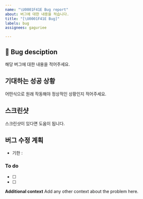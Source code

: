 ```yaml
---
name: "\U0001F41E Bug report"
about: 버그에 대한 내용을 적습니다.
title: "[\U0001F41E Bug]"
labels: bug
assignees: gaguriee

---
```


## 🐞 Bug desciption

해당 버그에 대한 내용을 적어주세요.

## 기대하는 성공 상황

어떤식으로 원래 작동해야 정상적인 상황인지 적어주세요.

## 스크린샷

스크린샷이 있다면 도움이 됩니다.

## 버그 수정 계획
- 기한 :
### To do
- [ ]
- [ ]





**Additional context**
Add any other context about the problem here.
